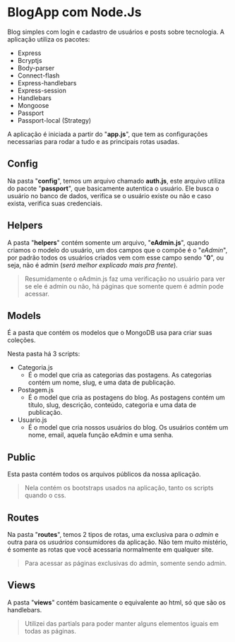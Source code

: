 # BlogApp com Node.Js

Blog simples com login e cadastro de usuários e posts sobre tecnologia. A aplicação utiliza os pacotes: 

 - Express
 - Bcryptjs
 - Body-parser
 - Connect-flash
 - Express-handlebars
 - Express-session
 - Handlebars
 - Mongoose
 - Passport
 - Passport-local (Strategy)

A aplicação é iniciada a partir do "**app.js**", que tem as configurações necessarias para rodar a tudo e as principais rotas usadas.

## Config

Na pasta "**config**", temos um arquivo chamado **auth.js**, este arquivo utiliza do pacote "**passport**", que basicamente autentica o usuário. Ele busca o usuário no banco de dados, verifica se o usuário existe ou não e caso exista, verifica suas credenciais.  

## Helpers

A pasta "**helpers**" contém somente um arquivo, "**eAdmin.js**", quando criamos o modelo do usuário, um dos campos que o compõe é o "*eAdmin*", por padrão todos os usuários criados vem com esse campo sendo "**0**", ou seja, não é admin (*será melhor explicado mais pra frente*).

 >Resumidamente o eAdmin.js faz uma verificação no usuário para ver se ele é admin ou não, há páginas que somente quem é admin pode acessar.

## Models

É a pasta que contém os modelos que o MongoDB usa para criar suas coleções.  

Nesta pasta há 3 scripts: 

 - Categoria.js
   - É o model que cria as categorias das postagens. As categorias contém um nome, slug, e uma data de publicação.
 - Postagem.js
   - É o model que cria as postagens do blog. As postagens contém um título, slug, descrição, conteúdo, categoria e uma data de publicação.
 - Usuario.js
   - É o model que cria nossos usuários do blog. Os usuários contém um nome, email, aquela função eAdmin e uma senha.

## Public

Esta pasta contém todos os arquivos públicos da nossa aplicação.  

 >Nela contém os bootstraps usados na aplicação, tanto os scripts quando o css.

## Routes

Na pasta "**routes**", temos 2 tipos de rotas, uma exclusiva para o *admin* e outra para os *usuários* consumidores da aplicação. Não tem muito mistério, é somente as rotas que você acessaria normalmente em qualquer site.

 > Para acessar as páginas exclusivas do admin, somente sendo admin.

## Views

A pasta "**views**" contém basicamente o equivalente ao html, só que são os handlebars.

> Utilizei das partials para poder manter alguns elementos iguais em todas as páginas.